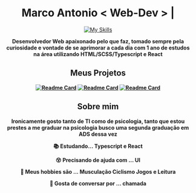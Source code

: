 <div align=center>
<h1> <b>Marco Antonio</b>  < Web-Dev > <b>|</b> </h1>  
 
[![My Skills](https://skillicons.dev/icons?i=react,nextjs,typescript,tailwind,sass,py,nodejs,graphql)](https://skillicons.dev)
 
<p>
 <b> Desenvolvedor Web apaixonado pelo que faz, tomado sempre pela curiosidade e vontade de se aprimorar a cada dia com 1 ano de estudos na área utilizando HTML/SCSS/Typescript e React <b>
</p>

<h2> Meus Projetos </h2>

[![Readme Card](https://github-readme-stats.vercel.app/api/pin/?username=Marco-A-C-Pereira&repo=100-Days-CSS&theme=tokyonight)]([https://github.com/Marco-A-C-Pereira/Consulta-animes](https://github.com/Marco-A-C-Pereira/100-Days-CSS))
[![Readme Card](https://github-readme-stats.vercel.app/api/pin/?username=Marco-A-C-Pereira&repo=SimpleProducts&theme=tokyonight)]([https://github.com/Marco-A-C-Pereira/Vaichover](https://github.com/Marco-A-C-Pereira/SimpleProducts))
[![Readme Card](https://github-readme-stats.vercel.app/api/pin/?username=Marco-A-C-Pereira&repo=casinha_bot&theme=tokyonight)]([https://github.com/Marco-A-C-Pereira/Portfolio](https://github.com/Marco-A-C-Pereira/casinha_bot)) 

<h2>Sobre mim</h2>  

Ironicamente gosto tanto de TI como de psicologia, tanto que estou prestes a me graduar na psicologia busco uma segunda graduação em ADS dessa vez 

 <p>📚 Estudando... Typescript e React </p>
 <p>😵 Precisando de ajuda com ... UI </p>
 <p>💞 Meus hobbies são ... Musculação Ciclismo Jogos e Leitura </p>
 <p>💬 Gosta de conversar por ... chamada </p>

</div>
